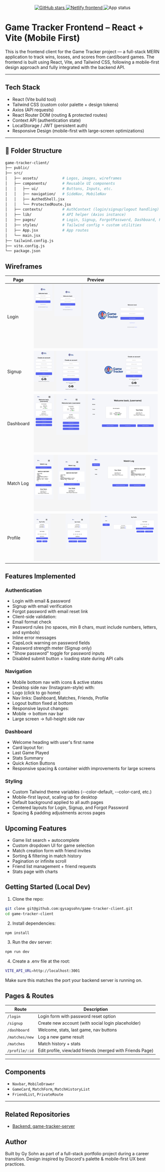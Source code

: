 <p align="center">
  <a href="https://github.com/gysagsohn/game-tracker-client">
    <img src="https://img.shields.io/github/stars/gysagsohn/game-tracker-client?style=social" alt="GitHub stars">
  </a>
  <a href="https://gy-gametracker.netlify.app">
    <img src="https://img.shields.io/netlify/54a5c9e5-9595-48c7-a422-221e8a15bc1d?label=Netlify%20Deploy&logo=netlify" alt="Netlify frontend">
  </a>
  <img src="https://img.shields.io/badge/status-Live%20(beta)-yellowgreen" alt="App status">
</p>


# Game Tracker Frontend – React + Vite (Mobile First)

This is the frontend client for the Game Tracker project — a full-stack MERN application to track wins, losses, and scores from card/board games.
The frontend is built using React, Vite, and Tailwind CSS, following a mobile-first design approach and fully integrated with the backend API.

---

## Tech Stack
- React (Vite build tool)
- Tailwind CSS (custom color palette + design tokens)
- Axios (API requests)
- React Router DOM (routing & protected routes)
- Context API (authentication state)
- LocalStorage / JWT (persistent auth)
- Responsive Design (mobile-first with large-screen optimizations)
---

## 📁 Folder Structure

```bash
game-tracker-client/
├── public/
├── src/
│   ├── assets/           # Logos, images, wireframes
│   ├── components/       # Reusable UI components
│   │   ├── ui/           # Buttons, Inputs, etc.
│   │   ├── navigation/   # SideNav, MobileNav
│   │   ├── AuthedShell.jsx
│   │   └── ProtectedRoute.jsx
│   ├── contexts/         # AuthContext (login/signup/logout handling)
│   ├── lib/              # API helper (Axios instance)
│   ├── pages/            # Login, Signup, ForgotPassword, Dashboard, Profile
│   ├── styles/           # Tailwind config + custom utilities
│   ├── App.jsx           # App routes
│   └── main.jsx
├── tailwind.config.js
├── vite.config.js
└── package.json
```

## Wireframes
| Page        | Preview |
|-------------|---------|
| Login       | ![Login Page](assets/wireframes/LoginPage.png) |
| Signup      | ![Signup Page](assets/wireframes/SignupPage.png) |
| Dashboard   | ![Dashboard Page](assets/wireframes/DashboardPage.png) |
| Match Log   | ![Match Log Page](assets/wireframes/MatchLogPage.png) |
| Profile     | ![Profile Page](assets/wireframes/ProfilePage.png) |


## Features Implemented
### Authentication
- Login with email & password
- Signup with email verification
- Forgot password with email reset link
- Client-side validation:
- Email format check
- Password rules (no spaces, min 8 chars, must include numbers, letters, and symbols)
- Inline error messages
- CapsLock warning on password fields
- Password strength meter (Signup only)
- "Show password" toggle for password inputs
- Disabled submit button + loading state during API calls

### Navigation
- Mobile bottom nav with icons & active states
- Desktop side nav (Instagram-style) with:
- Logo (click to go home)
- Nav links: Dashboard, Matches, Friends, Profile
- Logout button fixed at bottom
- Responsive layout changes:
- Mobile → bottom nav bar
- Large screen → full-height side nav

### Dashboard
- Welcome heading with user's first name
- Card layout for:
- Last Game Played
- Stats Summary
- Quick Action Buttons
- Responsive spacing & container width improvements for large screens

### Styling
- Custom Tailwind theme variables (--color-default, --color-card, etc.)
- Mobile-first layout, scaling up for desktop
- Default background applied to all auth pages
- Centered layouts for Login, Signup, and Forgot Password
- Spacing & padding adjustments across pages

## Upcoming Features
- Game list search + autocomplete
- Custom dropdown UI for game selection
- Match creation form with friend invites
- Sorting & filtering in match history
- Pagination or infinite scroll
- Friend list management + friend requests
- Stats page with charts

## Getting Started (Local Dev)

1. Clone the repo:
``` bash 
git clone git@github.com:gysagsohn/game-tracker-client.git
cd game-tracker-client
```

2. Install dependencies:
``` bash
npm install
```

3. Run the dev server:
``` bash
npm run dev
```

4. Create a .env file at the root:
``` bash
VITE_API_URL=http://localhost:3001
```
Make sure this matches the port your backend server is running on.

## Pages & Routes

| Route           | Description                                      |
|----------------|--------------------------------------------------|
| `/login`        | Login form with password reset option            |
| `/signup`       | Create new account (with social login placeholder) |
| `/dashboard`    | Welcome, stats, last game, nav buttons           |
| `/matches/new`  | Log a new game result                            |
| `/matches`      | Match history + stats                            |
| `/profile/:id`  | Edit profile, view/add friends (merged with Friends Page) |

---

## Components

- `Navbar`, `MobileDrawer`  
- `GameCard`, `MatchForm`, `MatchHistoryList`  
- `FriendList`, `PrivateRoute`

---


## Related Repositories
- [Backend: game-tracker-server](https://github.com/gysagsohn/game-tracker-server)

## Author
Built by Gy Sohn as part of a full-stack portfolio project during a career transition. Design inspired by Discord's palette & mobile-first UX best practices.